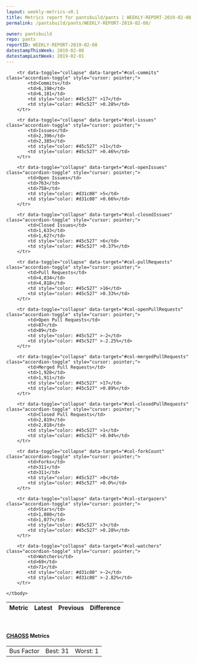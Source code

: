 ```yaml
---
layout: weekly-metrics-v0.1
title: Metrics report for pantsbuild/pants | WEEKLY-REPORT-2019-02-08
permalink: /pantsbuild/pants/WEEKLY-REPORT-2019-02-08/

owner: pantsbuild
repo: pants
reportID: WEEKLY-REPORT-2019-02-08
datestampThisWeek: 2019-02-08
datestampLastWeek: 2019-02-01
---
```




<table class="table table-condensed" style="border-collapse:collapse;">
    <thead>
    <tr>
        <th>Metric</th>
        <th>Latest</th>
        <th>Previous</th>
        <th colspan="2" style="text-align: center;">Difference</th>
    </tr>
    </thead>
    <tbody>

        <tr data-toggle="collapse" data-target="#col-commits" class="accordion-toggle" style="cursor: pointer;">
            <td>Commits</td>
            <td>6,198</td>
            <td>6,181</td>
            <td style="color: #45c527" >17</td>
            <td style="color: #45c527" >0.28%</td>
        </tr>
        
        <tr data-toggle="collapse" data-target="#col-issues" class="accordion-toggle" style="cursor: pointer;">
            <td>Issues</td>
            <td>2,396</td>
            <td>2,385</td>
            <td style="color: #45c527" >11</td>
            <td style="color: #45c527" >0.46%</td>
        </tr>
        
        <tr data-toggle="collapse" data-target="#col-openIssues" class="accordion-toggle" style="cursor: pointer;">
            <td>Open Issues</td>
            <td>763</td>
            <td>758</td>
            <td style="color: #d31c08" >5</td>
            <td style="color: #d31c08" >0.66%</td>
        </tr>
        
        <tr data-toggle="collapse" data-target="#col-closedIssues" class="accordion-toggle" style="cursor: pointer;">
            <td>Closed Issues</td>
            <td>1,633</td>
            <td>1,627</td>
            <td style="color: #45c527" >6</td>
            <td style="color: #45c527" >0.37%</td>
        </tr>
        
        <tr data-toggle="collapse" data-target="#col-pullRequests" class="accordion-toggle" style="cursor: pointer;">
            <td>Pull Requests</td>
            <td>4,834</td>
            <td>4,818</td>
            <td style="color: #45c527" >16</td>
            <td style="color: #45c527" >0.33%</td>
        </tr>
        
        <tr data-toggle="collapse" data-target="#col-openPullRequests" class="accordion-toggle" style="cursor: pointer;">
            <td>Open Pull Requests</td>
            <td>87</td>
            <td>89</td>
            <td style="color: #45c527" >-2</td>
            <td style="color: #45c527" >-2.25%</td>
        </tr>
        
        <tr data-toggle="collapse" data-target="#col-mergedPullRequests" class="accordion-toggle" style="cursor: pointer;">
            <td>Merged Pull Requests</td>
            <td>1,928</td>
            <td>1,911</td>
            <td style="color: #45c527" >17</td>
            <td style="color: #45c527" >0.89%</td>
        </tr>
        
        <tr data-toggle="collapse" data-target="#col-closedPullRequests" class="accordion-toggle" style="cursor: pointer;">
            <td>Closed Pull Requests</td>
            <td>2,819</td>
            <td>2,818</td>
            <td style="color: #45c527" >1</td>
            <td style="color: #45c527" >0.04%</td>
        </tr>
        
        <tr data-toggle="collapse" data-target="#col-forkCount" class="accordion-toggle" style="cursor: pointer;">
            <td>Forks</td>
            <td>311</td>
            <td>311</td>
            <td style="color: #45c527" >0</td>
            <td style="color: #45c527" >0.0%</td>
        </tr>
        
        <tr data-toggle="collapse" data-target="#col-stargazers" class="accordion-toggle" style="cursor: pointer;">
            <td>Stars</td>
            <td>1,080</td>
            <td>1,077</td>
            <td style="color: #45c527" >3</td>
            <td style="color: #45c527" >0.28%</td>
        </tr>
        
        <tr data-toggle="collapse" data-target="#col-watchers" class="accordion-toggle" style="cursor: pointer;">
            <td>Watchers</td>
            <td>69</td>
            <td>71</td>
            <td style="color: #d31c08" >-2</td>
            <td style="color: #d31c08" >-2.82%</td>
        </tr>
        
    </tbody>
</table>
<br>
<h4><a target="_blank" href="https://chaoss.community/">CHAOSS</a> Metrics</h4>

<table class="table table-condensed" style="border-collapse:collapse;">
    <tbody>
        <td>Bus Factor</td>
        <td>Best: 31</td>
        <td>Worst: 1</td>
    </tbody>
</table>
